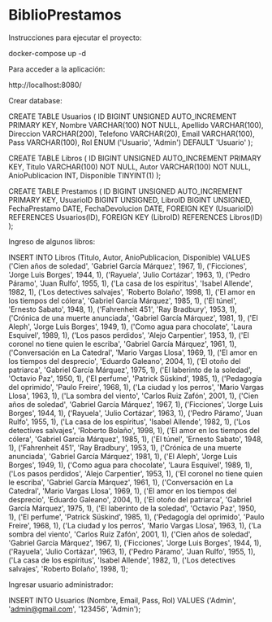 # BiblioPrestamos

Instrucciones para ejecutar el proyecto:

docker-compose up -d

Para acceder a la aplicación:

http://localhost:8080/

Crear database:

CREATE TABLE Usuarios (
ID BIGINT UNSIGNED AUTO_INCREMENT PRIMARY KEY,
Nombre VARCHAR(100) NOT NULL,
Apellido VARCHAR(100),
Direccion VARCHAR(200),
Telefono VARCHAR(20),
Email VARCHAR(100),
Pass VARCHAR(100),
Rol ENUM ('Usuario', 'Admin') DEFAULT 'Usuario'
);

CREATE TABLE Libros (
ID BIGINT UNSIGNED AUTO_INCREMENT PRIMARY KEY,
Titulo VARCHAR(100) NOT NULL,
Autor VARCHAR(100) NOT NULL,
AnioPublicacion INT,
Disponible TINYINT(1)
);

CREATE TABLE Prestamos (
ID BIGINT UNSIGNED AUTO_INCREMENT PRIMARY KEY,
UsuarioID BIGINT UNSIGNED,
LibroID BIGINT UNSIGNED,
FechaPrestamo DATE,
FechaDevolucion DATE,
FOREIGN KEY (UsuarioID) REFERENCES Usuarios(ID),
FOREIGN KEY (LibroID) REFERENCES Libros(ID)
);

Ingreso de algunos libros:

INSERT INTO Libros (Titulo, Autor, AnioPublicacion, Disponible) VALUES
('Cien años de soledad', 'Gabriel García Márquez', 1967, 1),
('Ficciones', 'Jorge Luis Borges', 1944, 1),
('Rayuela', 'Julio Cortázar', 1963, 1),
('Pedro Páramo', 'Juan Rulfo', 1955, 1),
('La casa de los espíritus', 'Isabel Allende', 1982, 1),
('Los detectives salvajes', 'Roberto Bolaño', 1998, 1),
('El amor en los tiempos del cólera', 'Gabriel García Márquez', 1985, 1),
('El túnel', 'Ernesto Sabato', 1948, 1),
('Fahrenheit 451', 'Ray Bradbury', 1953, 1),
('Crónica de una muerte anunciada', 'Gabriel García Márquez', 1981, 1),
('El Aleph', 'Jorge Luis Borges', 1949, 1),
('Como agua para chocolate', 'Laura Esquivel', 1989, 1),
('Los pasos perdidos', 'Alejo Carpentier', 1953, 1),
('El coronel no tiene quien le escriba', 'Gabriel García Márquez', 1961, 1),
('Conversación en La Catedral', 'Mario Vargas Llosa', 1969, 1),
('El amor en los tiempos del desprecio', 'Eduardo Galeano', 2004, 1),
('El otoño del patriarca', 'Gabriel García Márquez', 1975, 1),
('El laberinto de la soledad', 'Octavio Paz', 1950, 1),
('El perfume', 'Patrick Süskind', 1985, 1),
('Pedagogía del oprimido', 'Paulo Freire', 1968, 1),
('La ciudad y los perros', 'Mario Vargas Llosa', 1963, 1),
('La sombra del viento', 'Carlos Ruiz Zafón', 2001, 1),
('Cien años de soledad', 'Gabriel García Márquez', 1967, 1),
('Ficciones', 'Jorge Luis Borges', 1944, 1),
('Rayuela', 'Julio Cortázar', 1963, 1),
('Pedro Páramo', 'Juan Rulfo', 1955, 1),
('La casa de los espíritus', 'Isabel Allende', 1982, 1),
('Los detectives salvajes', 'Roberto Bolaño', 1998, 1),
('El amor en los tiempos del cólera', 'Gabriel García Márquez', 1985, 1),
('El túnel', 'Ernesto Sabato', 1948, 1),
('Fahrenheit 451', 'Ray Bradbury', 1953, 1),
('Crónica de una muerte anunciada', 'Gabriel García Márquez', 1981, 1),
('El Aleph', 'Jorge Luis Borges', 1949, 1),
('Como agua para chocolate', 'Laura Esquivel', 1989, 1),
('Los pasos perdidos', 'Alejo Carpentier', 1953, 1),
('El coronel no tiene quien le escriba', 'Gabriel García Márquez', 1961, 1),
('Conversación en La Catedral', 'Mario Vargas Llosa', 1969, 1),
('El amor en los tiempos del desprecio', 'Eduardo Galeano', 2004, 1),
('El otoño del patriarca', 'Gabriel García Márquez', 1975, 1),
('El laberinto de la soledad', 'Octavio Paz', 1950, 1),
('El perfume', 'Patrick Süskind', 1985, 1),
('Pedagogía del oprimido', 'Paulo Freire', 1968, 1),
('La ciudad y los perros', 'Mario Vargas Llosa', 1963, 1),
('La sombra del viento', 'Carlos Ruiz Zafón', 2001, 1),
('Cien años de soledad', 'Gabriel García Márquez', 1967, 1),
('Ficciones', 'Jorge Luis Borges', 1944, 1),
('Rayuela', 'Julio Cortázar', 1963, 1),
('Pedro Páramo', 'Juan Rulfo', 1955, 1),
('La casa de los espíritus', 'Isabel Allende', 1982, 1),
('Los detectives salvajes', 'Roberto Bolaño', 1998, 1);

Ingresar usuario administrador:

INSERT INTO Usuarios (Nombre, Email, Pass, Rol) VALUES ('Admin', 'admin@gmail.com', '123456', 'Admin');
